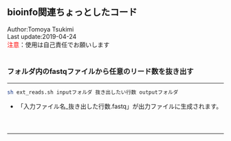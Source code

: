 ## bioinfo関連ちょっとしたコード
Author:Tomoya Tsukimi  
Last update:2019-04-24  
<font color="red">注意</font>：使用は自己責任でお願いします  
<br>

### フォルダ内のfastqファイルから任意のリード数を抜き出す
---
```sh
sh ext_reads.sh inputフォルダ 抜き出したい行数 outputフォルダ
```
- 「入力ファイル名_抜き出した行数.fastq」が出力ファイルに生成されます。
<br>


### 
---
